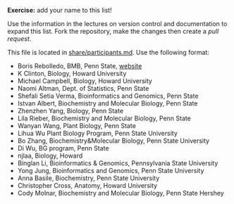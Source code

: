 **Exercise:** add your name to this list!

Use the information in the lectures on version control and documentation to expand this list.
Fork the repository, make the changes then create a *pull request*.

This file is located in [share/participants.md][url]. Use the following format:

* Boris Rebolledo, BMB, Penn State, [website](http://www.bx.psu.edu/~boris/)
* K Clinton, Biology, Howard University
* Michael Campbell, Biology, Howard University
* Naomi Altman, Dept. of Statistics, Penn State
* Shefali Setia Verma, Bioinformatics and Genomics, Penn State
* Istvan Albert, Biochemistry and Molecular Biology, Penn State
* Zhenzhen Yang, Biology, Penn State
* Lila Rieber, Biochemistry and Molecular Biology, Penn State
* Wanyan Wang, Plant Biology, Penn State
* Lihua Wu Plant Biology Program, Penn State University
* Bo Zhang, Biochemistry&Molecular Biology, Penn State University
* Di Wu, BG program, Penn State
* njlaa, Biology, Howard
* Binglan Li, Bioinformatics & Genomics, Pennsylvania State University
* Yong Jung, Bioinformatics and Genomics, Penn State University
* Anna Basile, Biochemistry, Penn State University 
* Christopher Cross, Anatomy, Howard University
* Cody Molnar, Biochemistry and Molecular Biology, Penn State Hershey

[url]: https://github.com/biostars/bootcamp-central/blob/master/web/2016/share/participants.md
